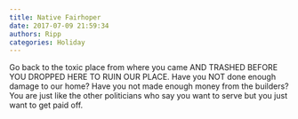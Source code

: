 ```yaml
---
title: Native Fairhoper
date: 2017-07-09 21:59:34
authors: Ripp
categories: Holiday
---
```


 Go back to the toxic place from where you came AND TRASHED BEFORE YOU DROPPED HERE TO RUIN OUR PLACE.  Have you NOT done enough damage to our home?  Have you not made enough money from the builders?  You are just like the other politicians who say you want to serve but you just want to get paid off.